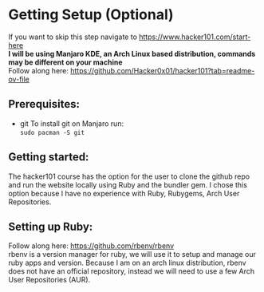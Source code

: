 # Getting Setup (Optional)
If you want to skip this step navigate to https://www.hacker101.com/start-here  <br>
**I will be using Manjaro KDE, an Arch Linux based distribution, commands may be different on your machine**  <br>
Follow along here: https://github.com/Hacker0x01/hacker101?tab=readme-ov-file
## Prerequisites:
- git 
  To install git on Manjaro run:  <br>
  `sudo pacman -S git` 
## Getting started:
The hacker101 course has the option for the user to clone the github repo and run the website locally using Ruby and the bundler gem. I chose this option because I have no experience with Ruby, Rubygems, Arch User Repositories. 
## Setting up Ruby:
Follow along here: https://github.com/rbenv/rbenv  <br>
rbenv is a version manager for ruby, we will use it to setup and manage our ruby apps and version.
Because I am on an arch linux distribution, rbenv does not have an official repository, instead we will need to use a few Arch User Repositories (AUR).
